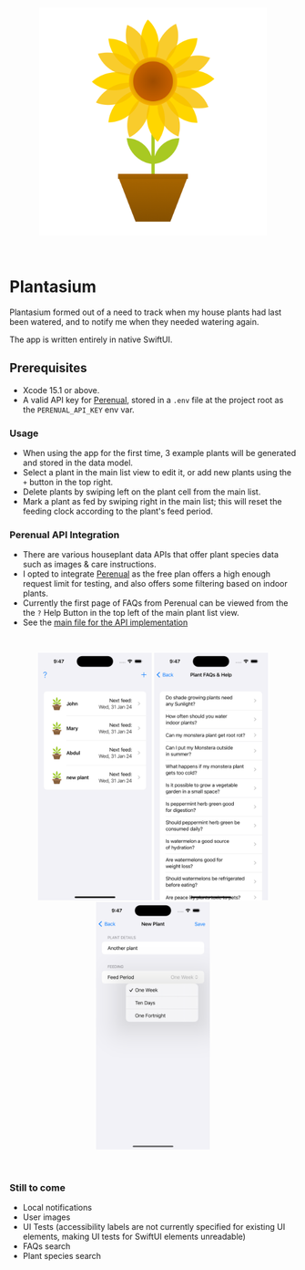 <p float="left" align="middle">
<img src="./Resources/PlantasiumIcon_transparent_bg.png" width=400>
</p>
<br>

# Plantasium

Plantasium formed out of a need to track when my house plants had last been watered, and to notify me when they needed watering again.

The app is written entirely in native SwiftUI.

## Prerequisites

- Xcode 15.1 or above.
- A valid API key for [Perenual](https://perenual.com/docs/api), stored in a `.env` file at the project root as the `PERENUAL_API_KEY` env var.

### Usage

- When using the app for the first time, 3 example plants will be generated and stored in the data model.
- Select a plant in the main list view to edit it, or add new plants using the `+` button in the top right.
- Delete plants by swiping left on the plant cell from the main list.
- Mark a plant as fed by swiping right in the main list; this will reset the feeding clock according to the plant's feed period.

### Perenual API Integration

- There are various houseplant data APIs that offer plant species data such as images & care instructions.
- I opted to integrate [Perenual](https://perenual.com/docs/api) as the free plan offers a high enough request limit for testing, and also offers some filtering based on indoor plants.
- Currently the first page of FAQs from Perenual can be viewed from the the `?` Help Button in the top left of the main plant list view.
- See the [main file for the API implementation](Plantasium/api/QuestionAPI.swift)

<br>
<p float="left" align="middle">
<img src="./Resources/Screenshots/Screenshot01_Home.png" width=200>
<img src="./Resources/Screenshots/Screenshot02_FAQ.png" width=200>
<img src="./Resources/Screenshots/Screenshot03_NewPlant.png" width=200>
</p>
<br>

### Still to come

- Local notifications
- User images
- UI Tests (accessibility labels are not currently specified for existing UI elements, making UI tests for SwiftUI elements unreadable)
- FAQs search
- Plant species search
